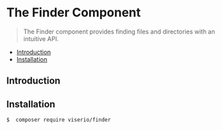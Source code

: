 # The Finder Component

> The Finder component provides finding files and directories with an intuitive API.

- [Introduction](#introduction)
- [Installation](#installation)

<a name="introduction"></a>
## Introduction

<a name="installation"></a>
## Installation

```bash
$  composer require viserio/finder
```
